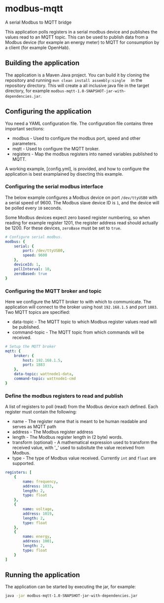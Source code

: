 # modbus-mqtt
A serial Modbus to MQTT bridge

This application polls registers in a serial modbus device and publishes the values read to an MQTT topic. This can be used to publish data from a Modbus device (for example an energy meter) to MQTT for consumption by a client (for example OpenHab). 

## Building the application 

The application is a Maven Java project. You can build it by cloning the repository and running `mvn clean install assembly:single 
` in the repository directory. This will create a all inclusive java file in the target directory, for example `modbus-mqtt-1.0-SNAPSHOT-jar-with-dependencies.jar`. 

## Configuring the application 

You need a YAML configuration file. The configuration file contains three important sections:

* modbus - Used to configure the modbus port, speed and other parameters. 
* mqtt - Used to configure the MQTT broker. 
* registers - Map the modbus registers into named variables published to MQTT.

A working example, [config.yml], is provided, and how to configure the application is best examplained by disecting this example. 

### Configuring the serial modbus interface

The below example configures a Modbus device on port `/dev/ttyUSB0` with a serial speed of 9600. The Modbus slave device ID is `1`, and the device will be polled every `10` seconds. 

Some Modbus devices expect zero based register numbering, so when reading for example register 1201, the register address read should actually be 1200. For these devices, `zeroBase` must be set to `true`.

```yaml
# Configure serial modbus. 
modbus: {
    serial: { 
        port: /dev/ttyUSB0,
        speed: 9600
    }, 
    deviceId: 1,
    pollInterval: 10,
    zeroBased: true
}
```

### Configuring the MQTT broker and topic

Here we configure the MQTT broker to with which to communicate. The application will connect to the broker using host `192.168.1.5` and port `1883`. Two MQTT topics are specified:

* data-topic - The MQTT topic to which Modbus register values read will be published. 
* command-topic - The MQTT topic from which commands will be received. 

```yaml
# Setup the MQTT broker 
mqtt: {
    broker: {  
        host: 192.168.1.5,
        port: 1883
    }, 
    data-topic: wattnode1-data,
    command-topic: wattnode1-cmd
}   
```

### Define the modbus registers to read and publish

A list of registers to poll (read) from the Modbus device each defined. Each register must contain the following:

* name - The register name that is meant to be human readable and serves as MQTT path 
* address - The Modbus register address
* length - The Modbus register length in (2 byte) words. 
* transform (optional) - A mathematical expression used to transform the received value, with '_' used to subsitute the value received from Modbus. 
* type - The type of Modbus value received. Currently `int` and `float` are supported.

```yaml
registers: [
    { 
        name: frequency,
        address: 1033,
        length: 2,
        type: float
    },
    {
        name: voltage,
        address: 1019,
        length: 2,
        type: float    
    },
    {
        name: energy,
        address: 1001,
        length: 2,
        type: float    
    }
]
```

## Running the application 

The application can be started by executing the jar, for example:

```bash 
java -jar modbus-mqtt-1.0-SNAPSHOT-jar-with-dependencies.jar
```
